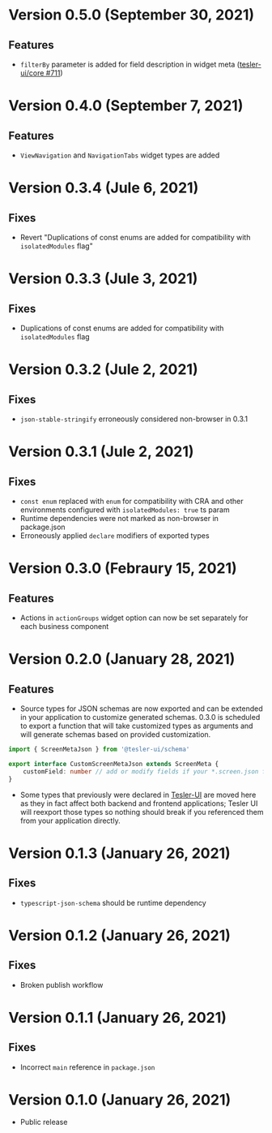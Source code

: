 # Version 0.5.0 (September 30, 2021)

## Features

* `filterBy` parameter is added for field description in widget meta ([tesler-ui/core #711](https://github.com/tesler-platform/tesler-ui/issues/711))

# Version 0.4.0 (September 7, 2021)

## Features

* `ViewNavigation` and `NavigationTabs` widget types are added

# Version 0.3.4 (Jule 6, 2021)

## Fixes

* Revert "Duplications of const enums are added for compatibility  with `isolatedModules` flag"

# Version 0.3.3 (Jule 3, 2021)

## Fixes

* Duplications of const enums are added for compatibility  with `isolatedModules` flag

# Version 0.3.2 (Jule 2, 2021)

## Fixes

* `json-stable-stringify` erroneously considered non-browser in 0.3.1

# Version 0.3.1 (Jule 2, 2021)

## Fixes

* `const enum` replaced with `enum` for compatibility with CRA and other environments configured with `isolatedModules: true` ts param 
* Runtime dependencies were not marked as non-browser in package.json
* Erroneously applied `declare` modifiers of exported types

# Version 0.3.0 (Febraury 15, 2021)

## Features

* Actions in `actionGroups` widget option can now be set separately for each business component

# Version 0.2.0 (January 28, 2021)

## Features

* Source types for JSON schemas are now exported and can be extended in your application to customize generated schemas.
0.3.0 is scheduled to export a function that will take customized types as arguments and will generate schemas based on provided customization.
```ts
import { ScreenMetaJson } from '@tesler-ui/schema'

export interface CustomScreenMetaJson extends ScreenMeta {
    customField: number // add or modify fields if your *.screen.json file format is different
}
```

* Some types that previously were declared in [Tesler-UI](https://github.com/tesler-platform/tesler-ui) are moved here as they in fact affect both backend and frontend applications; Tesler UI will reexport those types so nothing should break if you referenced them from your application directly.

# Version 0.1.3 (January 26, 2021)

## Fixes

* `typescript-json-schema` should be runtime dependency

# Version 0.1.2 (January 26, 2021)

## Fixes

* Broken publish workflow

# Version 0.1.1 (January 26, 2021)

## Fixes

* Incorrect `main` reference in `package.json`

# Version 0.1.0 (January 26, 2021)

* Public release
